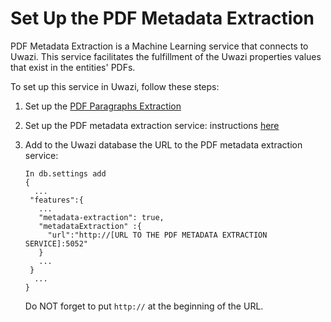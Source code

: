 # Set Up the PDF Metadata Extraction

PDF Metadata Extraction is a Machine Learning service that connects to Uwazi. This service facilitates the
fulfillment of the Uwazi properties values that exist in the entities' PDFs.

To set up this service in Uwazi, follow these steps:

1. Set up the [PDF Paragraphs Extraction](https://uwazi.readthedocs.io/en/latest/sysadmin-docs/set-up-pdf-paragraphs-extraction.html)
2. Set up the PDF metadata extraction service: instructions [here](https://github.com/huridocs/pdf_metadata_extraction)
3. Add to the Uwazi database the URL to the PDF metadata extraction service:

    ``` 
   In db.settings add
   {
      ...
     "features":{
       ...
       "metadata-extraction": true,
       "metadataExtraction" :{
         "url":"http://[URL TO THE PDF METADATA EXTRACTION SERVICE]:5052"
       }
       ...
     }
      ...
   }
   ```

   Do NOT forget to put `http://` at the beginning of the URL.

